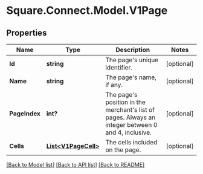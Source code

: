 # Square.Connect.Model.V1Page
## Properties

Name | Type | Description | Notes
------------ | ------------- | ------------- | -------------
**Id** | **string** | The page&#39;s unique identifier. | [optional] 
**Name** | **string** | The page&#39;s name, if any. | [optional] 
**PageIndex** | **int?** | The page&#39;s position in the merchant&#39;s list of pages. Always an integer between 0 and 4, inclusive. | [optional] 
**Cells** | [**List&lt;V1PageCell&gt;**](V1PageCell.md) | The cells included on the page. | [optional] 



[[Back to Model list]](../README.md#documentation-for-models) [[Back to API list]](../README.md#documentation-for-api-endpoints) [[Back to README]](../README.md)

